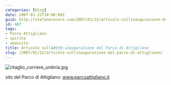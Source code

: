 ```yaml
---
categories: [blog]
date: 2007-01-22T18:08:08Z
guid: http://stefanocecere.com/2007/01/22/articolo-sullinaugurazione-del-parco-di-attigliano/
id: 487
tags:
- Parco Attigliano
- spirito
- umanista
title: Articolo sull&#039;inaugurazione del Parco di Attigliano
slug: /2007/01/22/articolo-sullinaugurazione-del-parco-di-attigliano/
---
```


<img alt="ritaglio_corriere_umbria.jpg" id="image486" src="http://stefanocecere.com/wp-content/uploads/sites/3/2007/01/ritaglio_corriere_umbria.jpg" />

sito del Parco di Attigliano: <a target="_blank" href="http://www.parcoattigliano.it/">www.parcoattigliano.it</a>